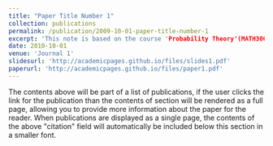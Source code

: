 ```yaml
---
title: "Paper Title Number 1"
collection: publications
permalink: /publication/2009-10-01-paper-title-number-1
excerpt: 'This note is based on the course 'Probability Theory'(MATH3007) of USTC at the autumn of 2022 and covers all the content of this course'
date: 2010-10-01
venue: 'Journal 1'
slidesurl: 'http://academicpages.github.io/files/slides1.pdf'
paperurl: 'http://academicpages.github.io/files/paper1.pdf'
---
```


The contents above will be part of a list of publications, if the user clicks the link for the publication than the contents of section will be rendered as a full page, allowing you to provide more information about the paper for the reader. When publications are displayed as a single page, the contents of the above "citation" field will automatically be included below this section in a smaller font.
